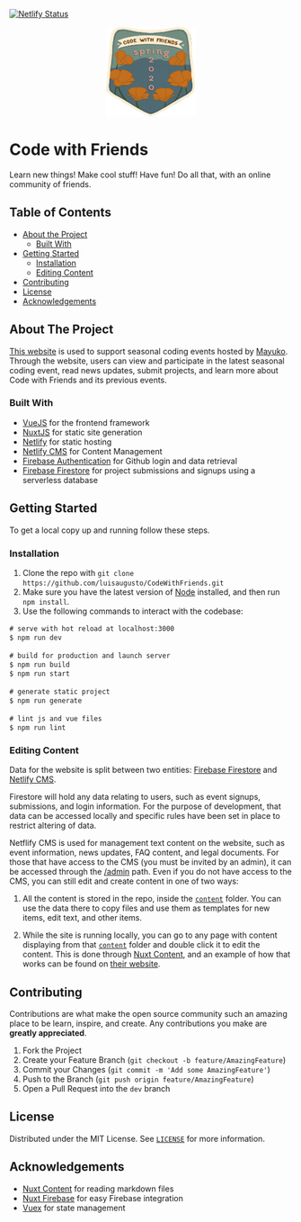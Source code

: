 [![Netlify Status](https://api.netlify.com/api/v1/badges/faa1505a-b30c-4b1a-9aae-af6e5ac5188b/deploy-status)](https://app.netlify.com/sites/code-with-friends/deploys)

<p align="center">
  <a href="https://code-with-friends.netlify.app">
    <img src="/static/badge.png" alt="Logo" width="160" height="160">
  </a>
</p>

# Code with Friends

Learn new things! Make cool stuff! Have fun! Do all that, with an online community of friends. 

## Table of Contents

* [About the Project](#about-the-project)
  * [Built With](#built-with)
* [Getting Started](#getting-started)
  * [Installation](#installation)
  * [Editing Content](#editing-content)
* [Contributing](#contributing)
* [License](#license)
* [Acknowledgements](#acknowledgements)


## About The Project

[This website](https://code-with-friends.netlify.app) is used to support seasonal coding events hosted by [Mayuko](https://www.hellomayuko.com/). Through the website, users can view and participate in the latest seasonal coding event, read news updates, submit projects, and learn more about Code with Friends and its previous events.

### Built With
* [VueJS](https://vuejs.org/) for the frontend framework
* [NuxtJS](https://nuxtjs.org/) for static site generation
* [Netlify](https://www.netlify.com/) for static hosting
* [Netlify CMS](https://www.netlifycms.org/) for Content Management
* [Firebase Authentication](https://firebase.google.com/products/auth) for Github login and data retrieval
* [Firebase Firestore](https://firebase.google.com/products/firestore) for project submissions and signups using a serverless database

## Getting Started

To get a local copy up and running follow these steps.

### Installation

1. Clone the repo with `git clone https://github.com/luisaugusto/CodeWithFriends.git`
2. Make sure you have the latest version of [Node](https://nodejs.org/) installed, and then run `npm install`.
3. Use the following commands to interact with the codebase:

```shell script
# serve with hot reload at localhost:3000
$ npm run dev

# build for production and launch server
$ npm run build
$ npm run start

# generate static project
$ npm run generate

# lint js and vue files
$ npm run lint
```

### Editing Content

Data for the website is split between two entities: [Firebase Firestore](https://firebase.google.com/products/firestore) and [Netlify CMS](https://www.netlifycms.org/). 

Firestore will hold any data relating to users, such as event signups, submissions, and login information. For the purpose of development, that data can be accessed locally and specific rules have been set in place to restrict altering of data. 

Netflify CMS is used for management text content on the website, such as event information, news updates, FAQ content, and legal documents. For those that have access to the CMS (you must be invited by an admin), it can be accessed through the [/admin](https://code-with-friends.netlify.app/admin) path. Even if you do not have access to the CMS, you can still edit and create content in one of two ways:

1. All the content is stored in the repo, inside the [`content`](/content) folder. You can use the data there to copy files and use them as templates for new items, edit text, and other items.

2. While the site is running locally, you can go to any page with content displaying from that [`content`](/content) folder and double click it to edit the content. This is done through [Nuxt Content](https://content.nuxtjs.org/), and an example of how that works can be found on [their website](https://content.nuxtjs.org/displaying#live-editing).

## Contributing

Contributions are what make the open source community such an amazing place to be learn, inspire, and create. Any contributions you make are **greatly appreciated**.

1. Fork the Project
2. Create your Feature Branch (`git checkout -b feature/AmazingFeature`)
3. Commit your Changes (`git commit -m 'Add some AmazingFeature'`)
4. Push to the Branch (`git push origin feature/AmazingFeature`)
5. Open a Pull Request into the `dev` branch

## License

Distributed under the MIT License. See [`LICENSE`](LICENSE) for more information.

## Acknowledgements

* [Nuxt Content](https://content.nuxtjs.org/) for reading markdown files
* [Nuxt Firebase](https://firebase.nuxtjs.org/) for easy Firebase integration
* [Vuex](https://vuex.vuejs.org/) for state management
